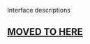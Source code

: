 Interface descriptions

## [MOVED TO HERE](https://wiki.hytechracing.org/books/ht09-design/page/car-can-communication-description)



